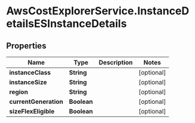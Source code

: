 # AwsCostExplorerService.InstanceDetailsESInstanceDetails

## Properties

Name | Type | Description | Notes
------------ | ------------- | ------------- | -------------
**instanceClass** | **String** |  | [optional] 
**instanceSize** | **String** |  | [optional] 
**region** | **String** |  | [optional] 
**currentGeneration** | **Boolean** |  | [optional] 
**sizeFlexEligible** | **Boolean** |  | [optional] 


